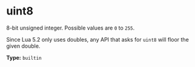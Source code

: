 # uint8

8-bit unsigned integer. Possible values are `0` to `255`.

Since Lua 5.2 only uses doubles, any API that asks for `uint8` will floor the given double.

**Type:** `builtin`

